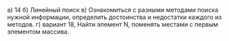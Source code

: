 а) 14
б) Линейный поиск
в) Ознакомиться с разными методами поиска нужной информации, определить достоинства и недостатки каждого из методов.
г) вариант 18, Найти элемент N, поменять местами с первым элементом массива.
